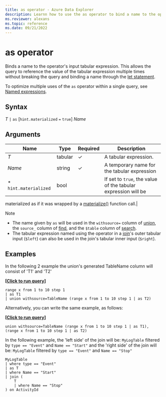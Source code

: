 ```yaml
---
title: as operator - Azure Data Explorer
description: Learnn how to use the as operator to bind a name to the operator's input tabular expression.
ms.reviewer: alexans
ms.topic: reference
ms.date: 09/21/2022
---
```

# as operator

Binds a name to the operator's input tabular expression. This allows the query to reference the value of the tabular expression multiple times without breaking the query and binding a name through the [let statement](letstatement.md).

To optimize multiple uses of the `as` operator within a single query, see [Named expressions](../../named-expressions.md).

## Syntax

*T* `|` `as` [`hint.materialized` `=` `true`] *Name*

## Arguments

| Name | Type | Required | Description |
|--|--|--|--|
|*T*| tabular | &check; |  A tabular expression.|
| *Name*| string| &check; | A temporary name for the tabular expression|
| * `hint.materialized`| bool |  | If set to `true`, the value of the tabular expression will be
  materialized as if it was wrapped by a [materialize()](./materializefunction.md) function
  call.|

> [!NOTE]
>
> * The name given by `as` will be used in the `withsource=` column of [union](./unionoperator.md), the `source_` column of [find](./findoperator.md), and the `$table` column of [search](./searchoperator.md).
> * The tabular expression named using the operator in a [join](./joinoperator.md)'s outer tabular input (`$left`) can also be used in the join's tabular inner input (`$right`).

## Examples

In the following 2 example the union's generated TableName column will consist of 'T1' and 'T2'

**\[**[**Click to run query**](https://dataexplorer.azure.com/?query=H4sIAAAAAAAAAytKzEtPVahQSCvKz1UwVCjJVzA0UCguSS0AcrhqFBKLFULAjNK8zPw8hfLMkozi/NKi5FTbkMSknFS/xNxUBY0iPGZAjDDSBAAgKK6faAAAAA==)**\]**

```kusto
range x from 1 to 10 step 1 
| as T1 
| union withsource=TableName (range x from 1 to 10 step 1 | as T2)
```

Alternatively, you can write the same example, as follows:

**\[**[**Click to run query**](https://dataexplorer.azure.com/?query=H4sIAAAAAAAAAyvNy8zPUyjPLMkozi8tSk61DUlMykn1S8xNVdAoSsxLT1WoUEgrys9VMFQoyVcwNFAoLkktAHJqFBKLFUIMNXWIUWakCQB5tG07ZwAAAA==)**\]**

```kusto
union withsource=TableName (range x from 1 to 10 step 1 | as T1), (range x from 1 to 10 step 1 | as T2)
```

In the following example, the 'left side' of the join will be:
`MyLogTable` filtered by `type == "Event"` and `Name == "Start"`
and the 'right side' of the join will be:
`MyLogTable` filtered by `type == "Event"` and `Name == "Stop"`

```kusto
MyLogTable  
| where type == "Event"
| as T
| where Name == "Start"
| join (
    T
    | where Name == "Stop"
) on ActivityId
```
